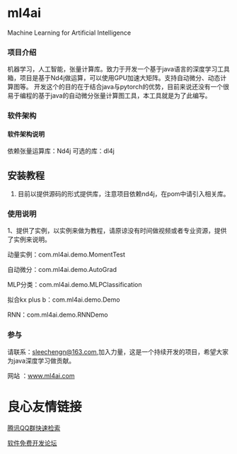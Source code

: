 # ml4ai  
 Machine Learning for Artificial Intelligence

### 项目介绍
机器学习，人工智能，张量计算库。致力于开发一个基于java语言的深度学习工具箱，项目是基于Nd4j做运算，可以使用GPU加速大矩阵。支持自动微分、动态计算图等。
开发这个的目的在于结合java与pytorch的优势，目前来说还没有一个很易于编程的基于java的自动微分张量计算图工具，本工具就是为了此编写。

### 软件架构

#### 软件架构说明
 
依赖张量运算库：Nd4j
可选的库：dl4j


## 安装教程

1. 目前以提供源码的形式提供库，注意项目依赖nd4j，在pom中请引入相关库。

### 使用说明

1、提供了实例，以实例来做为教程，请原谅没有时间做视频或者专业资源，提供了实例来说明。

动量实例：com.ml4ai.demo.MomentTest

自动微分：com.ml4ai.demo.AutoGrad

MLP分类：com.ml4ai.demo.MLPClassification

拟合kx plus b：com.ml4ai.demo.Demo

RNN：com.ml4ai.demo.RNNDemo

### 参与

请联系：sleechengn@163.com,加入力量，这是一个持续开发的项目，希望大家为java深度学习做贡献。

网站 ：www.ml4ai.com


 # 良心友情链接

[腾讯QQ群快速检索](http://u.720life.cn/s/8cf73f7c)

[软件免费开发论坛](http://u.720life.cn/s/bbb01dc0)